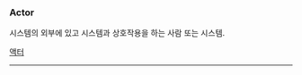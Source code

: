 ### Actor
시스템의 외부에 있고 시스템과 상호작용을 하는 사람 또는 시스템.


[액터](https://github.com/notRoyKim/TIL/blob/main/CS/%E3%85%87.md#%EC%95%A1%ED%84%B0)
***
